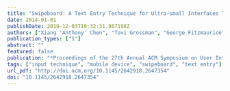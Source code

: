 ```yaml
---
title: "Swipeboard: A Text Entry Technique for Ultra-small Interfaces That Supports Novice to Expert Transitions"
date: 2014-01-01
publishDate: 2019-12-03T19:32:31.987198Z
authors: ["Xiang 'Anthony' Chen", "Tovi Grossman", "George Fitzmaurice"]
publication_types: ["1"]
abstract: ""
featured: false
publication: "*Proceedings of the 27th Annual ACM Symposium on User Interface Software and Technology*"
tags: ["input technique", "mobile device", "swipeboard", "text entry"]
url_pdf: "http://doi.acm.org/10.1145/2642918.2647354"
doi: "10.1145/2642918.2647354"
---
```


